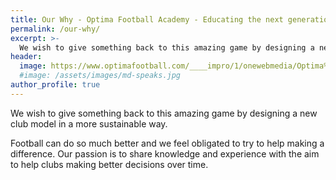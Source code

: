 ```yaml
---
title: Our Why - Optima Football Academy - Educating the next generation
permalink: /our-why/
excerpt: >-
  We wish to give something back to this amazing game by designing a new club model in a more sustainable way.
header:
  image: https://www.optimafootball.com/____impro/1/onewebmedia/Optima%20logo%202.png?etag=%221503b-5e13a968%22&sourceContentType=image%2Fpng&quality=85
  #image: /assets/images/md-speaks.jpg
author_profile: true
---
```

We wish to give something back to this amazing game by designing a new club model in a more sustainable way.

Football can do so much better and we feel obligated to try to help making a difference. Our passion is to share knowledge and experience with the aim to help clubs making better decisions over time. 